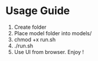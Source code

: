 # Usage Guide
1. Create folder
2. Place model folder into models/
3. chmod +x run.sh
4. ./run.sh
5. Use UI from browser. Enjoy !
